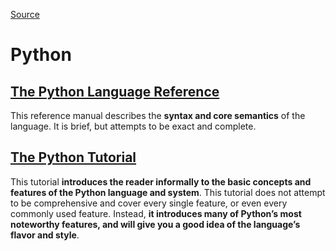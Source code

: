 [Source](https://docs.python.org)

# Python

## [The Python Language Reference](./The_Python_Language_Reference/README.md)

This reference manual describes the **syntax and core semantics** of the language. It is brief, but attempts to be exact and complete.

## [The Python Tutorial](./The_Python_Tutorial/README.md)

This tutorial **introduces the reader informally to the basic concepts and features of the Python language and system**. This tutorial does not attempt to be comprehensive and cover every single feature, or even every commonly used feature. Instead, **it introduces many of Python’s most noteworthy features, and will give you a good idea of the language’s flavor and style**.
